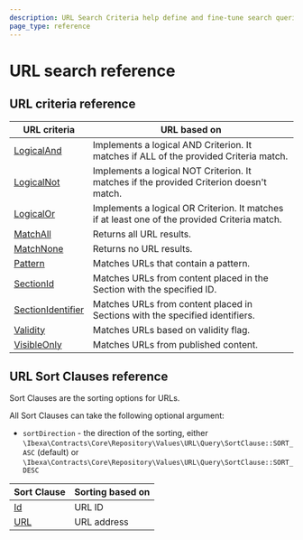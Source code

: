 ```yaml
---
description: URL Search Criteria help define and fine-tune search queries for URLs.
page_type: reference
---
```


# URL search reference

## URL criteria reference

|URL criteria|URL based on|
|------------|------------|
|[LogicalAnd](logicaland_url_criterion.md)|Implements a logical AND Criterion. It matches if ALL of the provided Criteria match.|
|[LogicalNot](logicalnot_url_criterion.md)|Implements a logical NOT Criterion. It matches if the provided Criterion doesn't match.|
|[LogicalOr](logicalor_url_criterion.md)|Implements a logical OR Criterion. It matches if at least one of the provided Criteria match.|
|[MatchAll](matchall_url_criterion.md)|Returns all URL results.|
|[MatchNone](matchnone_url_criterion.md)|Returns no URL results.|
|[Pattern](pattern_url_criterion.md)|Matches URLs that contain a pattern.|
|[SectionId](sectionid_url_criterion.md)|Matches URLs from content placed in the Section with the specified ID.|
|[SectionIdentifier](sectionidentifier_url_criterion.md)|Matches URLs from content placed in Sections with the specified identifiers.|
|[Validity](validity_url_criterion.md)|Matches URLs based on validity flag.|
|[VisibleOnly](visibleonly_url_criterion.md)|Matches URLs from published content.|

## URL Sort Clauses reference

Sort Clauses are the sorting options for URLs.

All Sort Clauses can take the following optional argument:

- `sortDirection` - the direction of the sorting, either `\Ibexa\Contracts\Core\Repository\Values\URL\Query\SortClause::SORT_ASC` (default) or `\Ibexa\Contracts\Core\Repository\Values\URL\Query\SortClause::SORT_DESC`

| Sort Clause | Sorting based on |
|-----|-----|
|[Id](id_url_sort_clause.md)|URL ID|
|[URL](url_url_sort_clause.md)|URL address|
